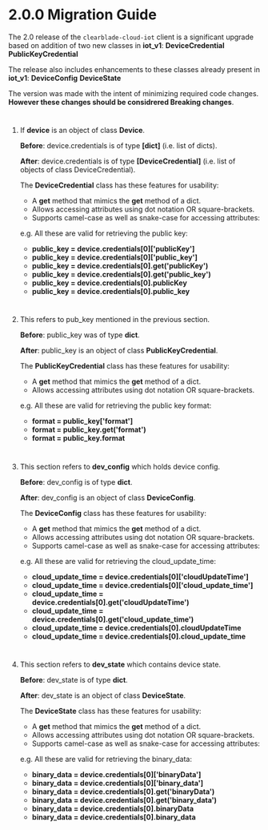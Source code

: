 <!-- "Copyright 2023 ClearBlade Inc."

Licensed under the Apache License, Version 2.0 (the "License");
you may not use this file except in compliance with the License.
You may obtain a copy of the License at
https://www.apache.org/licenses/LICENSE-2.0
Unless required by applicable law or agreed to in writing, software
distributed under the License is distributed on an "AS IS" BASIS,
WITHOUT WARRANTIES OR CONDITIONS OF ANY KIND, either express or implied.
See the License for the specific language governing permissions and
limitations under the License.
Copyright 2018 Google LLC
Licensed under the Apache License, Version 2.0 (the "License");
you may not use this file except in compliance with the License.
You may obtain a copy of the License at
https://www.apache.org/licenses/LICENSE-2.0
Unless required by applicable law or agreed to in writing, software
distributed under the License is distributed on an "AS IS" BASIS,
WITHOUT WARRANTIES OR CONDITIONS OF ANY KIND, either express or implied.
See the License for the specific language governing permissions and
limitations under the License.
Copyright 2023 ClearBlade Inc.
Licensed under the Apache License, Version 2.0 (the "License");
you may not use this file except in compliance with the License.
You may obtain a copy of the License at
https://www.apache.org/licenses/LICENSE-2.0
Unless required by applicable law or agreed to in writing, software
distributed under the License is distributed on an "AS IS" BASIS,
WITHOUT WARRANTIES OR CONDITIONS OF ANY KIND, either express or implied.
See the License for the specific language governing permissions and
limitations under the License.
Copyright 2018 Google LLC
Licensed under the Apache License, Version 2.0 (the "License");
you may not use this file except in compliance with the License.
You may obtain a copy of the License at
https://www.apache.org/licenses/LICENSE-2.0
Unless required by applicable law or agreed to in writing, software
distributed under the License is distributed on an "AS IS" BASIS,
WITHOUT WARRANTIES OR CONDITIONS OF ANY KIND, either express or implied.
See the License for the specific language governing permissions and
limitations under the License. -->

# 2.0.0 Migration Guide

The 2.0 release of the `clearblade-cloud-iot` client is a significant upgrade based on addition of two new classes in **iot_v1**:
**DeviceCredential**
**PublicKeyCredential**

The release also includes enhancements to these classes already present in **iot_v1**:
**DeviceConfig**
**DeviceState**

The version was made with the intent of minimizing required code changes. **However these changes should be considrered Breaking changes**.

#

1. If **device** is an object of class **Device**.

   **Before**:
   device.credentials is of type **[dict]** (i.e. list of dicts).

   **After**:
   device.credentials is of type **[DeviceCredential]** (i.e. list of objects of class DeviceCredential).

   The **DeviceCredential** class has these features for usability:

   - A **get** method that mimics the **get** method of a dict.
   - Allows accessing attributes using dot notation OR square-brackets.
   - Supports camel-case as well as snake-case for accessing attributes:

   e.g. All these are valid for retrieving the public key:

   - **public_key = device.credentials[0]['publicKey']**
   - **public_key = device.credentials[0]['public_key']**
   - **public_key = device.credentials[0].get('publicKey')**
   - **public_key = device.credentials[0].get('public_key')**
   - **public_key = device.credentials[0].publicKey**
   - **public_key = device.credentials[0].public_key**

#

2. This refers to pub_key mentioned in the previous section.

   **Before**:
   public_key was of type **dict**.

   **After**:
   public_key is an object of class **PublicKeyCredential**.

   The **PublicKeyCredential** class has these features for usability:

   - A **get** method that mimics the **get** method of a dict.
   - Allows accessing attributes using dot notation OR square-brackets.

   e.g. All these are valid for retrieving the public key format:

   - **format = public_key['format']**
   - **format = public_key.get('format')**
   - **format = public_key.format**

#

3. This section refers to **dev_config** which holds device config.

   **Before**:
   dev_config is of type **dict**.

   **After**:
   dev_config is an object of class **DeviceConfig**.

   The **DeviceConfig** class has these features for usability:

   - A **get** method that mimics the **get** method of a dict.
   - Allows accessing attributes using dot notation OR square-brackets.
   - Supports camel-case as well as snake-case for accessing attributes:

   e.g. All these are valid for retrieving the cloud_update_time:

   - **cloud_update_time = device.credentials[0]['cloudUpdateTime']**
   - **cloud_update_time = device.credentials[0]['cloud_update_time']**
   - **cloud_update_time = device.credentials[0].get('cloudUpdateTime')**
   - **cloud_update_time = device.credentials[0].get('cloud_update_time')**
   - **cloud_update_time = device.credentials[0].cloudUpdateTime**
   - **cloud_update_time = device.credentials[0].cloud_update_time**

#

4. This section refers to **dev_state** which contains device state.

   **Before**:
   dev_state is of type **dict**.

   **After**:
   dev_state is an object of class **DeviceState**.

   The **DeviceState** class has these features for usability:

   - A **get** method that mimics the **get** method of a dict.
   - Allows accessing attributes using dot notation OR square-brackets.
   - Supports camel-case as well as snake-case for accessing attributes:

   e.g. All these are valid for retrieving the binary_data:

   - **binary_data = device.credentials[0]['binaryData']**
   - **binary_data = device.credentials[0]['binary_data']**
   - **binary_data = device.credentials[0].get('binaryData')**
   - **binary_data = device.credentials[0].get('binary_data')**
   - **binary_data = device.credentials[0].binaryData**
   - **binary_data = device.credentials[0].binary_data**

